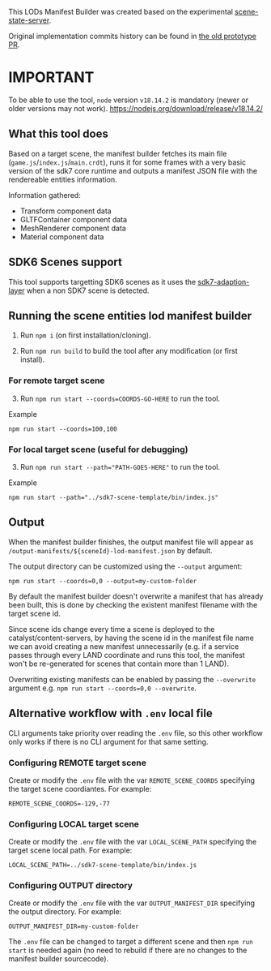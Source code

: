 This LODs Manifest Builder was created based on the experimental [scene-state-server](https://github.com/decentraland/scene-state-server).

Original implementation commits history can be found in [the old prototype PR](https://github.com/decentraland/scene-state-server/pull/30).

# IMPORTANT

To be able to use the tool, `node` version `v18.14.2` is mandatory (newer or older versions may not work).
https://nodejs.org/download/release/v18.14.2/

## What this tool does

Based on a target scene, the manifest builder fetches its main file (`game.js`/`index.js`/`main.crdt`), runs it for some frames with a very basic version of the sdk7 core runtime and outputs a manifest JSON file with the rendereable entities information.

Information gathered:
- Transform component data
- GLTFContainer component data
- MeshRenderer component data
- Material component data

## SDK6 Scenes support

This tool supports targetting SDK6 scenes as it uses the [sdk7-adaption-layer](https://github.com/decentraland/sdk7-adaption-layer/tree/main) when a non SDK7 scene is detected. 

## Running the scene entities lod manifest builder

1. Run `npm i` (on first installation/cloning).

2. Run `npm run build` to build the tool after any modification (or first install).

### For remote target scene

3. Run `npm run start --coords=COORDS-GO-HERE` to run the tool.

Example
```
npm run start --coords=100,100
```

### For local target scene (useful for debugging)

3. Run `npm run start --path="PATH-GOES-HERE"` to run the tool.

Example
```
npm run start --path="../sdk7-scene-template/bin/index.js"
```

## Output

When the manifest builder finishes, the output manifest file will appear as `/output-manifests/${sceneId}-lod-manifest.json` by default.

The output directory can be customized using the `--output` argument:
```
npm run start --coords=0,0 --output=my-custom-folder
```

By default the manifest builder doesn't overwrite a manifest that has already been built, this is done by checking the existent manifest filename with the target scene id.

Since scene ids change every time a scene is deployed to the catalyst/content-servers, by having the scene id in the manifest file name we can avoid creating a new manifest unnecessarily (e.g. if a service passes through every LAND coordinate and runs this tool, the manifest won't be re-generated for scenes that contain more than 1 LAND).

Overwriting existing manifests can be enabled by passing the `--overwrite` argument e.g. `npm run start --coords=0,0 --overwrite`.

## Alternative workflow with `.env` local file

CLI arguments take priority over reading the `.env` file, so this other workflow only works if there is no CLI argument for that same setting.

### Configuring REMOTE target scene

Create or modify the `.env` file with the var `REMOTE_SCENE_COORDS` specifying the target scene coordiantes. For example:

```
REMOTE_SCENE_COORDS=-129,-77
```

### Configuring LOCAL target scene

Create or modify the `.env` file with the var `LOCAL_SCENE_PATH` specifying the target scene local path. For example:

```
LOCAL_SCENE_PATH=../sdk7-scene-template/bin/index.js
```

### Configuring OUTPUT directory

Create or modify the `.env` file with the var `OUTPUT_MANIFEST_DIR` specifying the output directory. For example:

```
OUTPUT_MANIFEST_DIR=my-custom-folder
```

The `.env` file can be changed to target a different scene and then `npm run start` is needed again (no need to rebuild if there are no changes to the manifest builder sourcecode).
